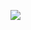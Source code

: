 [![](https://github.com/fiji/QuickPALM/actions/workflows/build-main.yml/badge.svg)](https://github.com/fiji/QuickPALM/actions/workflows/build-main.yml)

